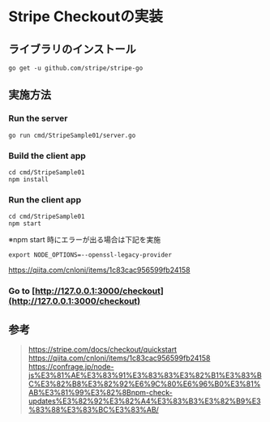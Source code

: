 # Stripe Checkoutの実装


## ライブラリのインストール

```
go get -u github.com/stripe/stripe-go
```

## 実施方法

### Run the server

```
go run cmd/StripeSample01/server.go
```

### Build the client app

```
cd cmd/StripeSample01
npm install
```

### Run the client app

```
cd cmd/StripeSample01
npm start
```

※npm start 時にエラーが出る場合は下記を実施

```
export NODE_OPTIONS=--openssl-legacy-provider
```

https://qiita.com/cnloni/items/1c83cac956599fb24158

### Go to [http://127.0.0.1:3000/checkout](http://127.0.0.1:3000/checkout)


## 参考

> https://stripe.com/docs/checkout/quickstart
> https://qiita.com/cnloni/items/1c83cac956599fb24158
> https://confrage.jp/node-js%E3%81%AE%E3%83%91%E3%83%83%E3%82%B1%E3%83%BC%E3%82%B8%E3%82%92%E6%9C%80%E6%96%B0%E3%81%AB%E3%81%99%E3%82%8Bnpm-check-updates%E3%82%92%E3%82%A4%E3%83%B3%E3%82%B9%E3%83%88%E3%83%BC%E3%83%AB/
> 